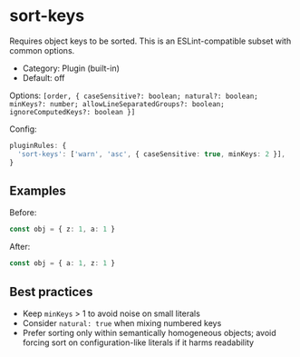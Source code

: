 # sort-keys

Requires object keys to be sorted. This is an ESLint-compatible subset with common options.

- Category: Plugin (built-in)
- Default: off

Options: `[order, { caseSensitive?: boolean; natural?: boolean; minKeys?: number; allowLineSeparatedGroups?: boolean; ignoreComputedKeys?: boolean }]`

Config:

```ts
pluginRules: {
  'sort-keys': ['warn', 'asc', { caseSensitive: true, minKeys: 2 }],
}
```

## Examples

Before:

```ts
const obj = { z: 1, a: 1 }
```

After:

```ts
const obj = { a: 1, z: 1 }
```

## Best practices

- Keep `minKeys` > 1 to avoid noise on small literals
- Consider `natural: true` when mixing numbered keys
- Prefer sorting only within semantically homogeneous objects; avoid forcing sort on configuration-like literals if it harms readability
